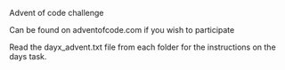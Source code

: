 Advent of code challenge

Can be found on adventofcode.com if you wish to participate

Read the dayx_advent.txt file from each folder for the instructions on the days task.
